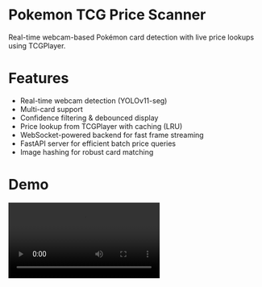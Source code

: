 # Pokemon TCG Price Scanner
Real-time webcam-based Pokémon card detection with live price lookups using TCGPlayer.

# Features
- Real-time webcam detection (YOLOv11-seg)
- Multi-card support
- Confidence filtering & debounced display
- Price lookup from TCGPlayer with caching (LRU)
- WebSocket-powered backend for fast frame streaming
- FastAPI server for efficient batch price queries
- Image hashing for robust card matching

# Demo
![](media/Card_Identification_Test.mp4)

